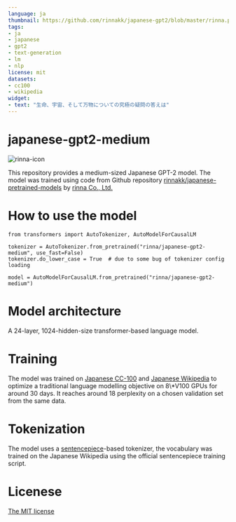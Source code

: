 ```yaml
---
language: ja
thumbnail: https://github.com/rinnakk/japanese-gpt2/blob/master/rinna.png
tags:
- ja
- japanese
- gpt2
- text-generation
- lm
- nlp
license: mit
datasets:
- cc100
- wikipedia
widget:
- text: "生命、宇宙、そして万物についての究極の疑問の答えは"
---
```


# japanese-gpt2-medium

![rinna-icon](./rinna.png)

This repository provides a medium-sized Japanese GPT-2 model. The model was trained using code from Github repository [rinnakk/japanese-pretrained-models](https://github.com/rinnakk/japanese-pretrained-models) by [rinna Co., Ltd.](https://corp.rinna.co.jp/)

# How to use the model

~~~~
from transformers import AutoTokenizer, AutoModelForCausalLM

tokenizer = AutoTokenizer.from_pretrained("rinna/japanese-gpt2-medium", use_fast=False)
tokenizer.do_lower_case = True  # due to some bug of tokenizer config loading

model = AutoModelForCausalLM.from_pretrained("rinna/japanese-gpt2-medium")
~~~~

# Model architecture
A 24-layer, 1024-hidden-size transformer-based language model.

# Training
The model was trained on [Japanese CC-100](http://data.statmt.org/cc-100/ja.txt.xz) and [Japanese Wikipedia](https://dumps.wikimedia.org/other/cirrussearch) to optimize a traditional language modelling objective on 8\\*V100 GPUs for around 30 days. It reaches around 18 perplexity on a chosen validation set from the same data.

# Tokenization
The model uses a [sentencepiece](https://github.com/google/sentencepiece)-based tokenizer, the vocabulary was trained on the Japanese Wikipedia using the official sentencepiece training script.

# Licenese
[The MIT license](https://opensource.org/licenses/MIT)
